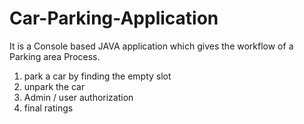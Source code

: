 # Car-Parking-Application

It is a Console based JAVA application which gives the workflow of a Parking area Process.

1) park a car by finding the empty slot
2) unpark the car 
3) Admin / user authorization
4) final ratings
